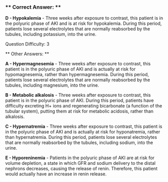 ### ** Correct Answer: **

**D - Hypokalemia** - Three weeks after exposure to contrast, this patient is in the polyuric phase of AKI and is at risk for hypokalemia. During this period, patients lose several electrolytes that are normally reabsorbed by the tubules, including potassium, into the urine.

Question Difficulty: 3

** Other Answers: **

**A - Hypermagnesemia** - Three weeks after exposure to contrast, this patient is in the polyuric phase of AKI and is actually at risk for hypomagnesemia, rather than hypermagnesemia. During this period, patients lose several electrolytes that are normally reabsorbed by the tubules, including magnesium, into the urine.

**B - Metabolic alkalosis** - Three weeks after exposure to contrast, this patient is in the polyuric phase of AKI. During this period, patients have difficulty excreting H+ ions and regenerating bicarbonate (a function of the tubular system), putting them at risk for metabolic acidosis, rather than alkalosis.

**C - Hypernatremia** - Three weeks after exposure to contrast, this patient is in the polyuric phase of AKI and is actually at risk for hyponatremia, rather than hypernatremia. During this period, patients lose several electrolytes that are normally reabsorbed by the tubules, including sodium, into the urine.

**E - Hyporeninemia** - Patients in the polyuric phase of AKI are at risk for volume depletion, a state in which GFR and sodium delivery to the distal nephrons decreases, causing the release of renin. Therefore, this patient would actually have an increase in renin release.

